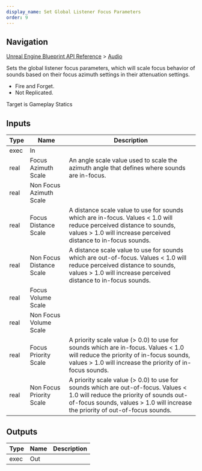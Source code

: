 ```yaml
---
display_name: Set Global Listener Focus Parameters
order: 9
---
```

## Navigation

[Unreal Engine Blueprint API Reference](https://dev.epicgames.com/documentation/en-us/unreal-engine/BlueprintAPI) > [Audio](https://dev.epicgames.com/documentation/en-us/unreal-engine/BlueprintAPI/Audio)

Sets the global listener focus parameters, which will scale focus behavior of sounds based on their focus azimuth
settings in their attenuation settings.

- Fire and Forget.
- Not Replicated.

Target is Gameplay Statics

## Inputs

| Type | Name | Description |
| --- | --- | --- |
| exec | In |  |
| real | Focus Azimuth Scale | An angle scale value used to scale the azimuth angle that defines where sounds are in-focus. |
| real | Non Focus Azimuth Scale |  |
| real | Focus Distance Scale | A distance scale value to use for sounds which are in-focus. Values \< 1.0 will reduce perceived distance to sounds, values > 1.0 will increase perceived distance to in-focus sounds. |
| real | Non Focus Distance Scale | A distance scale value to use for sounds which are out-of-focus. Values \< 1.0 will reduce perceived distance to sounds, values > 1.0 will increase perceived distance to in-focus sounds. |
| real | Focus Volume Scale |  |
| real | Non Focus Volume Scale |  |
| real | Focus Priority Scale | A priority scale value (> 0.0) to use for sounds which are in-focus. Values \< 1.0 will reduce the priority of in-focus sounds, values > 1.0 will increase the priority of in-focus sounds. |
| real | Non Focus Priority Scale | A priority scale value (> 0.0) to use for sounds which are out-of-focus. Values \< 1.0 will reduce the priority of sounds out-of-focus sounds, values > 1.0 will increase the priority of out-of-focus sounds. |

## Outputs

| Type | Name | Description |
| --- | --- | --- |
| exec | Out |  |
